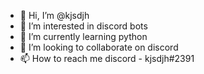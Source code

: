 - 👋 Hi, I’m @kjsdjh
- 👀 I’m interested in discord bots
- 🌱 I’m currently learning python
- 💞️ I’m looking to collaborate on discord
- 📫 How to reach me discord - kjsdjh#2391

<!---
kjsdjh/kjsdjh is a ✨ special ✨ repository because its `README.md` (this file) appears on your GitHub profile.
You can click the Preview link to take a look at your changes.
--->
